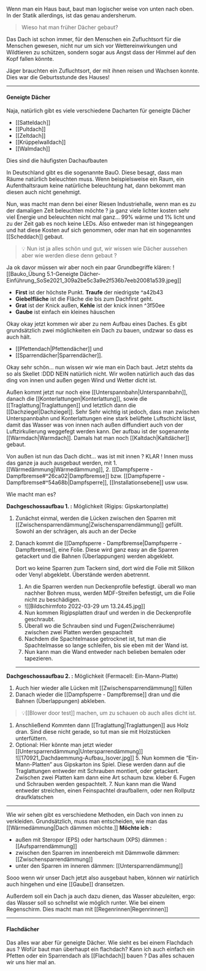 Wenn man ein Haus baut, baut man logischer weise von unten nach oben. In der Statik allerdings, ist das genau andersherum. 

>Wieso hat man früher Dächer gebaut? 

Das Dach ist schon immer, für den Menschen ein Zufluchtsort für die Menschen gewesen, nicht nur um sich vor Wettereinwirkungen und Wildtieren zu schützen, sondern sogar aus Angst dass der Himmel auf den Kopf fallen könnte.

Jäger brauchten ein Zufluchtsort, der mit ihnen reisen und Wachsen konnte. Dies war die Geburtsstunde des Hauses!

---

#### Geneigte Dächer

Naja, natürlich gibt es viele verschiedene Dacharten für geneigte Dächer

- [[Satteldach]] 
- [[Pultdach]] 
- [[Zeltdach]]
- [[Krüppelwalldach]]
- [[Walmdach]]

Dies sind die häufigsten Dachaufbauten

In Deutschland gibt es die sogenannte BauO. Diese besagt, dass man Räume natürlich beleuchten muss. Wenn beispielsweise ein Raum, ein Aufenthaltsraum keine natürliche beleuchtung hat, dann bekommt man diesen auch nicht genehmigt. 

Nun, was macht man denn bei einer Riesen Industriehalle, wenn man es zu der damaligen Zeit beleuchten möchte ? ja ganz viele lichter kosten sehr viel Energie und beleuchten nicht mal ganz... 99% wärme und 1% licht und zu der Zeit gab es noch keine LEDs. Also entweder man ist hingegeangen und hat diese Kosten auf sich genommen, oder man hat ein sogenanntes [[Scheddach]] gebaut.  

>💡 Nun ist ja alles schön und gut, wir wissen wie Dächer aussehen aber wie werden diese denn gebaut ?

Ja ok davor müssen wir aber noch ein paar Grundbegriffe klären:
![[Bauko_Übung 5.1-Geneigte Dächer-Einführung_SoSe2021_309a2be5c3a9e2f536b7eeb20081a539.jpeg]]

- **First** ist der höchste Punkt. **Traufe** der niedrigste ^a42b43
- **Giebelfläche** ist die Fläche die bis zum Dachfirst geht. 
- **Grat** ist der Knick außen, **Kehle** ist der knick innen ^3f50ee
- **Gaube** ist einfach ein kleines häuschen 

Okay okay jetzt kommen wir aber zu nem Aufbau eines Daches. Es gibt grundsätzlich zwei möglichkeiten ein Dach zu bauen, undzwar so dass es auch hält.
- [[Pfettendach|Pfettendächer]] und
- [[Sparrendächer|Sparrendächer]].

Okay sehr schön... nun wissen wir wie man ein Dach baut. Jetzt stehts da so als Skellet :DDD NEIN natürlich nicht. Wir wollen natürlich auch das das ding von innen und außen gegen Wind und Wetter dicht ist.

Außen kommt jetzt nur noch eine [[Unterspannbahn|Unterspannbahn]], danach die [[Konterlattungen|Konterlattung]], sowie die [[Traglattung|Traglattungen]] und letztlich dann die [[Dachziegel|Dachziegel]]. Sehr Sehr wichtig ist jedoch, dass man zwischen Unterspannbahn und Konterlattungen eine stark belüftete Luftschicht lässt, damit das Wasser was von innen nach außen diffundiert auch von der Luftzirkulierung weggefegt werden kann. Der aufbau ist der sogenannte [[Warmdach|Warmdach]]. Damals hat man noch [[Kaltdach|Kaltdächer]] gebaut.

Von außen ist nun das Dach dicht... was ist mit innen ? KLAR ! Innen muss das ganze ja auch ausgebaut werden, mit 1. [[Wärmedämmung|Wärmedämmung]], 2. [[Dampfsperre - Dampfbremse#^26ca02|Dampfbremse]] bzw. [[Dampfsperre - Dampfbremse#^54a68b|Dampfsperre]], [[Installationsebene]] usw usw.

Wie macht man es?


**Dachgeschossaufbau 1. :** Möglichkeit (Rigips: Gipskartonplatte)
 
1. Zunächst einmal, werden die Lücken zwischen den Sparren mit [[Zwischensparrendämmung|Zwischensparrendämmung]] gefüllt. Sowohl an der schrägen, als auch an der Decke
2. Danach kommt die [[Dampfsperre - Dampfbremse|Dampfsperre - Dampfbremse]], eine Folie. Diese wird ganz easy an die
   Sparren getackert und die Bahnen (Überlappungen) werden abgeklebt.
 
   Dort wo keine Sparren zum Tackern sind, dort wird die Folie mit Silikon oder Venyl abgeklebt. Überstände werden abetrennt.  


    1. An die Sparren werden nun Deckenprofile befestigt.
    überall wo man nachher Bohren muss, werden MDF-Streifen befestigt, um die Folie nicht zu beschädigen.
     - ![[Bildschirmfoto 2022-03-29 um 13.24.45.jpg]]
      
    4. Nun kommen Rigipsplatten drauf und werden in die Deckenprofile geschraubt.
    3. Überall wo die Schrauben sind und Fugen(Zwischenräume) zwischen zwei Platten werden gespachtelt
    4. Nachdem die Spachtelmasse getrocknet ist, tut man die Spachtelmasse so lange schleifen, bis sie eben mit der Wand ist.
    5. Nun kann man die Wand entweder nach belieben bemalen oder tapezieren.

	--- 

**Dachgeschossaufbau 2. :** Möglichkeit (Fermacell: Ein-Mann-Platte)
1. Auch hier wieder alle Lücken mit [[Zwischensparrendämmung]] füllen
2. Danach wieder die [[Dampfsperre - Dampfbremse]] dran und die Bahnen (Überlappungen) abkleben.
 
>💡[[Blower door test]] machen, um zu schauen ob auch alles dicht ist.
    
1. Anschließend Kommten dann [[Traglattung|Traglattungen]] aus Holz dran. Sind diese nicht gerade, so tut man sie mit Holzstücken unterfüttern.
2. Optional: Hier könnte man jetzt wieder [[Untersparrendämmung|Untersparrendämmung]]      
        ![[170921_Dachdaemmung-Aufbau_Isover.jpg]]
    5. Nun kommen die “Ein-Mann-Platten” aus Gipskarton ins Spiel. Diese werden dann auf die Traglattungen entweder mit Schrauben montiert, oder getackert. Zwischen zwei Platten kam dann eine Art schaum bzw. kleber
    6. Fugen und Schrauben werden gespachtelt.
    7. Nun kann man die Wand entweder streichen, einen Feinspachtel draufballern, oder nen Rollputz draufklatschen

---

Wie wir sehen gibt es verschiedene Methoden, ein Dach von innen zu verkleiden. Grundsätzlich, muss man entscheiden, wie man das [[Wärmedämmung|Dach dämmen möchte.]] 
**Möchte ich :**
- außen mit Steropor (EPS) oder hartschaum (XPS) dämmen : [[Aufsparrendämmung]]
- zwischen den Sparren im innenbereich mit Dämmwolle dämmen: [[Zwischensparrendämmung]]
- unter den Sparren im inneren dämmen: [[Untersparrendämmung]]

Sooo wenn wir unser Dach jetzt also ausgebaut haben, können wir natürlich auch hingehen und eine [[Gaube]] dransetzen.

Außerdem soll ein Dach ja auch dazu dienen, das Wasser abzuleiten, ergo: das Wasser soll so schnellst wie möglich runter. Wie bei einem Regenschirm. Dies macht man mit [[Regenrinnen|Regenrinnen]]

---
#### Flachdächer


Das alles war aber für geneigte Dächer. Wie sieht es bei einem Flachdach aus ? Wofür baut man überhaupt ein flachdach? Kann ich auch einfach ein Pfetten oder ein Sparrendach als [[Flachdach]] bauen ? Das alles schauen wir uns hier mal an.



